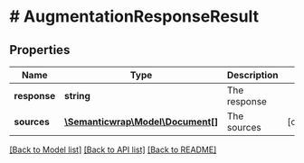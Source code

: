 # # AugmentationResponseResult

## Properties

Name | Type | Description | Notes
------------ | ------------- | ------------- | -------------
**response** | **string** | The response |
**sources** | [**\Semanticwrap\Model\Document[]**](Document.md) | The sources | [optional]

[[Back to Model list]](../../README.md#models) [[Back to API list]](../../README.md#endpoints) [[Back to README]](../../README.md)
